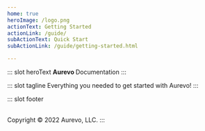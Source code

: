 ```yaml
---
home: true
heroImage: /logo.png
actionText: Getting Started
actionLink: /guide/
subActionText: Quick Start
subActionLink: /guide/getting-started.html

---
```


::: slot heroText
<b class="gradient">Aurevo </b>Documentation
:::

::: slot tagline
Everything you needed to get started with Aurevo!
:::

::: slot footer

<br>
Copyright © 2022 Aurevo, LLC.
:::
